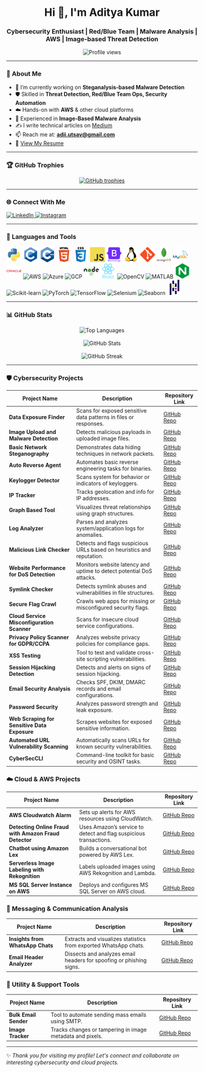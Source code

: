 <h1 align="center">Hi 👋, I'm Aditya Kumar</h1>
<h3 align="center">Cybersecurity Enthusiast | Red/Blue Team | Malware Analysis | AWS | Image-based Threat Detection</h3>

<p align="center">
  <img src="https://komarev.com/ghpvc/?username=rememberful&label=Profile%20views&color=0e75b6&style=flat" alt="Profile views" />
</p>

---

### 🚀 About Me
- 🔭 I’m currently working on **Steganalysis-based Malware Detection**
- 🛡️ Skilled in **Threat Detection, Red/Blue Team Ops, Security Automation**
- ☁️ Hands-on with **AWS** & other cloud platforms
- 🧪 Experienced in **Image-Based Malware Analysis**
- ✍️ I write technical articles on [Medium](https://medium.com/@adii.utsav)
- 📫 Reach me at: **adii.utsav@gmail.com**
- 🌟 [View My Resume](https://drive.google.com/file/d/1FYAvuhoG6DekukTrmJGgktkNO0QIGTm3/view?usp=sharing)

---

### 🏆 GitHub Trophies
<p align="center">
  <a href="https://github.com/ryo-ma/github-profile-trophy">
    <img src="https://github-profile-trophy.vercel.app/?username=rememberful&theme=algolia&margin-w=10&row=2&column=3" alt="GitHub trophies" />
  </a>
</p>

---

### 🌐 Connect With Me
<p align="left">
  <a href="https://www.linkedin.com/in/aditya-kumar-3241b6286" target="_blank">
    <img src="https://raw.githubusercontent.com/rahuldkjain/github-profile-readme-generator/master/src/images/icons/Social/linked-in-alt.svg" alt="LinkedIn" height="30" width="40" />
  </a>
  <a href="https://instagram.com/adii.utuu2019" target="_blank">
    <img src="https://raw.githubusercontent.com/rahuldkjain/github-profile-readme-generator/master/src/images/icons/Social/instagram.svg" alt="Instagram" height="30" width="40" />
  </a>
</p>

---

### 🧰 Languages and Tools

<p align="left">
  <img src="https://raw.githubusercontent.com/devicons/devicon/master/icons/python/python-original.svg" alt="Python" width="40" height="40"/>
  <img src="https://raw.githubusercontent.com/devicons/devicon/master/icons/c/c-original.svg" alt="C" width="40" height="40"/>
  <img src="https://raw.githubusercontent.com/devicons/devicon/master/icons/cplusplus/cplusplus-original.svg" alt="C++" width="40" height="40"/>
  <img src="https://raw.githubusercontent.com/devicons/devicon/master/icons/html5/html5-original-wordmark.svg" alt="HTML" width="40" height="40"/>
  <img src="https://raw.githubusercontent.com/devicons/devicon/master/icons/css3/css3-original-wordmark.svg" alt="CSS" width="40" height="40"/>
  <img src="https://raw.githubusercontent.com/devicons/devicon/master/icons/javascript/javascript-original.svg" alt="JavaScript" width="40" height="40"/>
  <img src="https://raw.githubusercontent.com/devicons/devicon/master/icons/bootstrap/bootstrap-plain-wordmark.svg" alt="Bootstrap" width="40" height="40"/>
  <img src="https://raw.githubusercontent.com/devicons/devicon/master/icons/linux/linux-original.svg" alt="Linux" width="40" height="40"/>
  <img src="https://raw.githubusercontent.com/devicons/devicon/master/icons/git/git-original.svg" alt="Git" width="40" height="40"/>
  <img src="https://raw.githubusercontent.com/devicons/devicon/master/icons/mongodb/mongodb-original-wordmark.svg" alt="MongoDB" width="40" height="40"/>
  <img src="https://raw.githubusercontent.com/devicons/devicon/master/icons/mysql/mysql-original-wordmark.svg" alt="MySQL" width="40" height="40"/>
  <img src="https://raw.githubusercontent.com/devicons/devicon/master/icons/oracle/oracle-original.svg" alt="Oracle" width="40" height="40"/>
  <img src="https://www.vectorlogo.zone/logos/amazon_aws/amazon_aws-icon.svg" alt="AWS" width="40" height="40"/>
  <img src="https://www.vectorlogo.zone/logos/microsoft_azure/microsoft_azure-icon.svg" alt="Azure" width="40" height="40"/>
  <img src="https://www.vectorlogo.zone/logos/google_cloud/google_cloud-icon.svg" alt="GCP" width="40" height="40"/>
  <img src="https://raw.githubusercontent.com/devicons/devicon/master/icons/nodejs/nodejs-original-wordmark.svg" alt="Node.js" width="40" height="40"/>
  <img src="https://raw.githubusercontent.com/devicons/devicon/master/icons/react/react-original-wordmark.svg" alt="React" width="40" height="40"/>
  <img src="https://www.vectorlogo.zone/logos/opencv/opencv-icon.svg" alt="OpenCV" width="40" height="40"/>
  <img src="https://upload.wikimedia.org/wikipedia/commons/2/21/Matlab_Logo.png" alt="MATLAB" width="40" height="40"/>
  <img src="https://raw.githubusercontent.com/devicons/devicon/master/icons/nginx/nginx-original.svg" alt="Nginx" width="40" height="40"/>
  <img src="https://upload.wikimedia.org/wikipedia/commons/0/05/Scikit_learn_logo_small.svg" alt="Scikit-learn" width="40" height="40"/>
  <img src="https://www.vectorlogo.zone/logos/pytorch/pytorch-icon.svg" alt="PyTorch" width="40" height="40"/>
  <img src="https://www.vectorlogo.zone/logos/tensorflow/tensorflow-icon.svg" alt="TensorFlow" width="40" height="40"/>
  <img src="https://raw.githubusercontent.com/detain/svg-logos/780f25886640cef088af994181646db2f6b1a3f8/svg/selenium-logo.svg" alt="Selenium" width="40" height="40"/>
  <img src="https://seaborn.pydata.org/_images/logo-mark-lightbg.svg" alt="Seaborn" width="40" height="40"/>
  <img src="https://raw.githubusercontent.com/devicons/devicon/master/icons/pandas/pandas-original.svg" alt="Pandas" width="40" height="40"/>
</p>

---

### 📊 GitHub Stats
<p align="center">
  <img src="https://github-readme-stats.vercel.app/api/top-langs?username=rememberful&show_icons=true&locale=en&layout=compact" alt="Top Languages" />
  <br /><br />
  <img src="https://github-readme-stats.vercel.app/api?username=rememberful&show_icons=true&locale=en" alt="GitHub Stats" />
  <br /><br />
  <img src="https://github-readme-streak-stats.herokuapp.com/?user=rememberful&theme=default" alt="GitHub Streak" />
</p>

---

### 🛡️ Cybersecurity Projects 

| Project Name | Description | Repository Link |
|--------------|-------------|-----------------|
| **Data Exposure Finder** | Scans for exposed sensitive data patterns in files or responses. | [GitHub Repo](https://github.com/Rememberful/data_exposure_finder.git) |
| **Image Upload and Malware Detection** | Detects malicious payloads in uploaded image files. | [GitHub Repo](https://github.com/Rememberful/-Image-Upload-andMalware-Detection.git) |
| **Basic Network Steganography** | Demonstrates data hiding techniques in network packets. | [GitHub Repo](https://github.com/Rememberful/Basic_network_steganography.git) |
| **Auto Reverse Agent** | Automates basic reverse engineering tasks for binaries. | [GitHub Repo](https://github.com/Rememberful/auto_reverser_agent.git) |
| **Keylogger Detector** | Scans system for behavior or indicators of keyloggers. | [GitHub Repo](https://github.com/Rememberful/keylogger_detector.py.git) |
| **IP Tracker** | Tracks geolocation and info for IP addresses. | [GitHub Repo](https://github.com/Rememberful/IP_tracker.git) |
| **Graph Based Tool** | Visualizes threat relationships using graph structures. | [GitHub Repo](https://github.com/Rememberful/graph-based-tool.git) |
| **Log Analyzer** | Parses and analyzes system/application logs for anomalies. | [GitHub Repo](https://github.com/Rememberful/Log_analyser.git) |
| **Malicious Link Checker** | Detects and flags suspicious URLs based on heuristics and reputation. | [GitHub Repo](https://github.com/Rememberful/link_checker.git) |
| **Website Performance for DoS Detection** | Monitors website latency and uptime to detect potential DoS attacks. | [GitHub Repo](https://github.com/Rememberful/Website-Performance-for-DoS-Detection.git) |
| **Symlink Checker** | Detects symlink abuses and vulnerabilities in file structures. | [GitHub Repo](https://github.com/Rememberful/Symlink_checker.git) |
| **Secure Flag Crawl** | Crawls web apps for missing or misconfigured security flags. | [GitHub Repo](https://github.com/Rememberful/Secure_flag_crawl.git) |
| **Cloud Service Misconfiguration Scanner** | Scans for insecure cloud service configurations. | [GitHub Repo](https://github.com/Rememberful/Cloud-Service-Misconfiguration-Scanner.git) |
| **Privacy Policy Scanner for GDPR/CCPA** | Analyzes website privacy policies for compliance gaps. | [GitHub Repo](https://github.com/Rememberful/Privacy-Policy-Scanner-for-GDPR-CCPA.git) |
| **XSS Testing** | Tool to test and validate cross-site scripting vulnerabilities. | [GitHub Repo](https://github.com/Rememberful/Cross-Site-Scripting-XSS-Testing-.git) |
| **Session Hijacking Detection** | Detects and alerts on signs of session hijacking. | [GitHub Repo](https://github.com/Rememberful/-Detecting-Session-Hijacking.git) |
| **Email Security Analysis** | Checks SPF, DKIM, DMARC records and email configurations. | [GitHub Repo](https://github.com/Rememberful/Email-Security-Analysis.git) |
| **Password Security** | Analyzes password strength and leak exposure. | [GitHub Repo](https://github.com/Rememberful/Password-Security.git) |
| **Web Scraping for Sensitive Data Exposure** | Scrapes websites for exposed sensitive information. | [GitHub Repo](https://github.com/Rememberful/Web-Scraping-for-Sensitive-Data-Exposure-.git) |
| **Automated URL Vulnerability Scanning** | Automatically scans URLs for known security vulnerabilities. | [GitHub Repo](https://github.com/Rememberful/Automated-URL-Vulnerability-Scanning.git) |
| **CyberSecCLI** | Command-line toolkit for basic security and OSINT tasks. | [GitHub Repo](https://github.com/Rememberful/CyberSecCLI.git) |

### ☁️ Cloud & AWS Projects

| Project Name | Description | Repository Link |
|--------------|-------------|-----------------|
| **AWS Cloudwatch Alarm** | Sets up alerts for AWS resources using CloudWatch. | [GitHub Repo](https://github.com/Rememberful/AWS-Cloudwatch-Alarm.git) |
| **Detecting Online Fraud with Amazon Fraud Detector** | Uses Amazon’s service to detect and flag suspicious transactions. | [GitHub Repo](https://github.com/Rememberful/Detecting-Online-Fraud-with-Amazon-Fraud-Detector.git) |
| **Chatbot using Amazon Lex** | Builds a conversational bot powered by AWS Lex. | [GitHub Repo](https://github.com/Rememberful/Chatbot-Using-Amazon-Lex.git) |
| **Serverless Image Labeling with Rekognition** | Labels uploaded images using AWS Rekognition and Lambda. | [GitHub Repo](https://github.com/Rememberful/Build-Serverless-Architecture-to-Label-Images-with-Amazon-Rekognition.git) |
| **MS SQL Server Instance on AWS** | Deploys and configures MS SQL Server on AWS cloud. | [GitHub Repo](https://github.com/Rememberful/MS-SQL-Server-Instance-on-AWS.git) |

### 💬 Messaging & Communication Analysis

| Project Name | Description | Repository Link |
|--------------|-------------|-----------------|
| **Insights from WhatsApp Chats** | Extracts and visualizes statistics from exported WhatsApp chats. | [GitHub Repo](https://github.com/Rememberful/-Insights-from-WhatsApp-Chats.git) |
| **Email Header Analyzer** | Dissects and analyzes email headers for spoofing or phishing signs. | [GitHub Repo](https://github.com/Rememberful/Email-Header-Analyzer.git) |

### 🧰 Utility & Support Tools

| Project Name | Description | Repository Link |
|--------------|-------------|-----------------|
| **Bulk Email Sender** | Tool to automate sending mass emails using SMTP. | [GitHub Repo](https://github.com/Rememberful/bulk_email_sender.git) |
| **Image Tracker** | Tracks changes or tampering in image metadata and pixels. | [GitHub Repo](https://github.com/Rememberful/image-tracker.git) |

---

✨ _Thank you for visiting my profile! Let's connect and collaborate on interesting cybersecurity and cloud projects._
